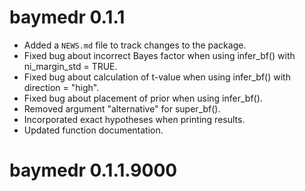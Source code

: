 # baymedr 0.1.1

* Added a `NEWS.md` file to track changes to the package.
* Fixed bug about incorrect Bayes factor when using infer_bf() with ni_margin_std = TRUE.
* Fixed bug about calculation of t-value when using infer_bf() with direction = "high".
* Fixed bug about placement of prior when using infer_bf().
* Removed argument "alternative" for super_bf().
* Incorporated exact hypotheses when printing results.
* Updated function documentation.

# baymedr 0.1.1.9000
